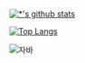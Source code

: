 [![*'s github stats](https://github-readme-stats.vercel.app/api?username=8park9)](https://github.com/8park9)

[![Top Langs](https://github-readme-stats.vercel.app/api/top-langs/?username=8park9)](https://github.com/8park9/github-readme-stats)


![자바](https://img.shields.io/badge/-자바-007396?style=flat&logo=Java&logoColor=ffffff)




